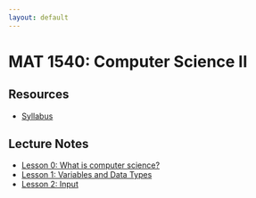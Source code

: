```yaml
---
layout: default
---
```


# MAT 1540: Computer Science II

## Resources

* [Syllabus](syllabus.html)

## Lecture Notes

* [Lesson 0: What is computer science?](lesson0.html)
* [Lesson 1: Variables and Data Types](lesson1.html)
* [Lesson 2: Input](lesson2.html)

